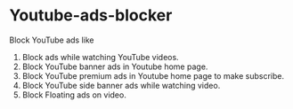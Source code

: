 # Youtube-ads-blocker

Block YouTube ads like
1) Block ads while watching YouTube videos. 
2) Block YouTube banner ads in Youtube home page.
3) Block YouTube premium ads in Youtube home page to make subscribe.
4) Block YouTube side banner ads while watching video.
5) Block Floating ads on video. 
